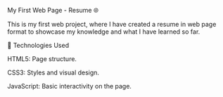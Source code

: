 My First Web Page - Resume 🌐

This is my first web project, where I have created a resume in web page format to showcase my knowledge and what I have learned so far.

🚀 Technologies Used

HTML5: Page structure.

CSS3: Styles and visual design.

JavaScript: Basic interactivity on the page.
